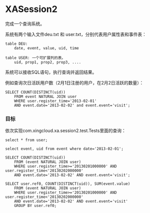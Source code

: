 XASession2
==========

完成一个查询系统。

系统有两个输入文件deu.txt 和 user.txt，分别代表用户属性表和事件表：

    table DEU:
    	date, event, value, uid, time
    	
    table USER: 一个可扩展列的表。
    	uid, prop1, prop2, prop3, ....

系统可以接收SQL语句，执行查询并返回结果。

例如查询次日活跃用户数（2月1日注册的用户，在2月2日活跃的数量）：

    SELECT COUNT(DISTINCT(uid))
    	FROM event NATURAL JOIN user
    	WHERE user.register_time='2013-02-01'
    	AND event.date='2013-02-02' and event.event='visit'; 

### 目标

依次实现com.xingcloud.xa.session2.test.Tests里面的查询：

    select * from user;

    select event, uid from event where date='2013-02-01';

    SELECT COUNT(DISTINCT(uid))
    	FROM (event NATURAL JOIN user)
    	WHERE user.register_time>='20130201000000' AND user.register_time<'20130202000000'
    	AND event.date='2013-02-02' AND event.event='visit';

    SELECT user.ref0, COUNT(DISTINCT(uid)), SUM(event.value)
    	FROM (event NATURAL JOIN user)
    	WHERE user.register_time>='20130201000000' AND user.register_time<'20130202000000'
		AND event.date='2013-02-02' AND event.event='visit'
		GROUP BY user.ref0;


